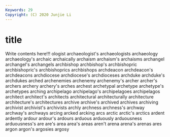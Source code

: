```yaml
---
Keywords: 29
Copyright: (C) 2020 Junjie Li
---
```


# title

Write contents here!!!
ologist 
archaeologist's 
archaeologists 
archaeology 
archaeology's
archaic 
archaically 
archaism 
archaism's 
archaisms 
archangel 
archangel's 
archangels 
archbishop 
archbishop's
archbishopric 
archbishopric's 
archbishoprics 
archbishops 
archdeacon 
archdeacon's 
archdeacons 
archdiocese 
archdiocese's 
archdioceses
archduke 
archduke's 
archdukes 
arched 
archenemies 
archenemy 
archenemy's 
archer 
archer's 
archers
archery 
archery's 
arches 
archest 
archetypal 
archetype 
archetype's 
archetypes 
arching 
archipelago
archipelago's 
archipelagoes 
archipelagos 
architect 
architect's 
architects 
architectural 
architecturally 
architecture 
architecture's
architectures 
archive 
archive's 
archived 
archives 
archiving 
archivist 
archivist's 
archivists 
archly
archness 
archness's 
archway 
archway's 
archways 
arcing 
arcked 
arcking 
arcs 
arctic
arctic's 
arctics 
ardent 
ardently 
ardour 
ardour's 
ardours 
arduous 
arduously 
arduousness
arduousness's 
are 
are's 
area 
area's 
areas 
aren't 
arena 
arena's 
arenas
ares 
argon 
argon's 
argosies 
argosy 
